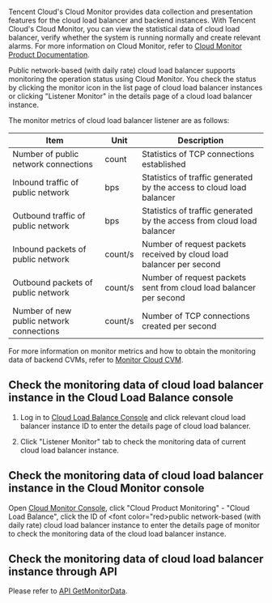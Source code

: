 ﻿Tencent Cloud's Cloud Monitor provides data collection and presentation features for the cloud load balancer and backend instances. With Tencent Cloud's Cloud Monitor, you can view the statistical data of cloud load balancer, verify whether the system is running normally and create relevant alarms. For more information on Cloud Monitor, refer to [Cloud Monitor Product Documentation](hhhttp://tcecqpoc.fsphere.cnoc/product/248).

Public network-based (with daily rate) cloud load balancer supports monitoring the operation status using Cloud Monitor. You check the status by clicking the monitor icon in the list page of cloud load balancer instances or clicking "Listener Monitor" in the details page of a cloud load balancer instance.

The monitor metrics of cloud load balancer listener are as follows:

Item | Unit | Description
----|------|----
Number of public network connections | count  | Statistics of TCP connections established
Inbound traffic of public network | bps  | Statistics of traffic generated by the access to cloud load balancer
Outbound traffic of public network | bps  | Statistics of traffic generated by the access from cloud load balancer
Inbound packets of public network | count/s  | Number of request packets received by cloud load balancer per second
Outbound packets of public network | count/s  | Number of request packets sent from cloud load balancer per second
Number of new public network connections | count/s  | Number of TCP connections created per second

For more information on monitor metrics and how to obtain the monitoring data of backend CVMs, refer to [Monitor Cloud CVM](/doc/product/213/5178).

## Check the monitoring data of cloud load balancer instance in the Cloud Load Balance console
1) Log in to [Cloud Load Balance Console](http://console.tce.fsphere.cn/loadbalance) and click relevant cloud load balancer instance ID to enter the details page of cloud load balancer.

2) Click "Listener Monitor" tab to check the monitoring data of current cloud load balancer instance.

## Check the monitoring data of cloud load balancer instance in the Cloud Monitor console

Open [Cloud Monitor Console](http://console.tce.fsphere.cn/monitor/overview), click "Cloud Product Monitoring" - "Cloud Load Balance", click the ID of <font color="red>public network-based (with daily rate)</font> cloud load balancer instance to enter the details page of monitor to check the monitoring data of the cloud load balancer instance.

## Check the monitoring data of cloud load balancer instance through API
Please refer to [API GetMonitorData](http://tcecqpoc.fsphere.cn/doc/api/405/4667#5.3-.E8.B4.9F.E8.BD.BD.E5.9D.87.E8.A1.A1).
